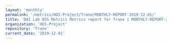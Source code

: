 ```yaml
---
layout: 'monthly'
permalink: '/metrics/HDI-Project/Trane/MONTHLY-REPORT-2019-12-01/'
title: 'DAI Lab OSS Metrics Metrics report for Trane | MONTHLY-REPORT-2019-12-01'
organization: 'HDI-Project'
repository: 'Trane'
current_date: '2019-12-01'
---
```

